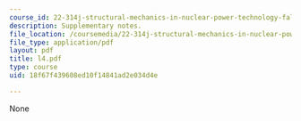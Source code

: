 ```yaml
---
course_id: 22-314j-structural-mechanics-in-nuclear-power-technology-fall-2006
description: Supplementary notes.
file_location: /coursemedia/22-314j-structural-mechanics-in-nuclear-power-technology-fall-2006/18f67f439608ed10f14841ad2e034d4e_l4.pdf
file_type: application/pdf
layout: pdf
title: l4.pdf
type: course
uid: 18f67f439608ed10f14841ad2e034d4e

---
```

None
